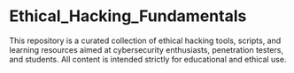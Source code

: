 # Ethical_Hacking_Fundamentals
This repository is a curated collection of ethical hacking tools, scripts, and learning resources aimed at cybersecurity enthusiasts, penetration testers, and students. All content is intended strictly for educational and ethical use.
